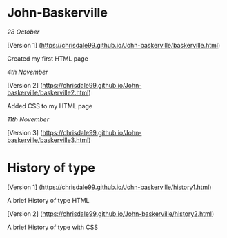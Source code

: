 # John-Baskerville

*28 October*

[Version 1] (https://chrisdale99.github.io/John-baskerville/baskerville.html)

Created my first HTML page

*4th November*

[Version 2] (https://chrisdale99.github.io/John-baskerville/baskerville2.html)

Added CSS to my HTML page

*11th November*

[Version 3] (https://chrisdale99.github.io/John-baskerville/baskerville3.html)

# History of type

[Version 1] (https://chrisdale99.github.io/John-baskerville/history1.html)

A brief History of type HTML

[Version 2] (https://chrisdale99.github.io/John-baskerville/history2.html)

A brief History of type with CSS

